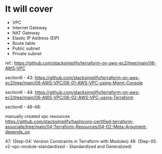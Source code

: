 
# It will cover
- VPC
- Internet Gateway
- NAT Gateway
- Elastic IP Address (EIP)
- Route table
- Public subnet
- Private subnet

ref.:
https://github.com/stacksimplify/terraform-on-aws-ec2/tree/main/06-AWS-VPC

section6 - 43:
https://github.com/stacksimplify/terraform-on-aws-ec2/tree/main/06-AWS-VPC/06-01-AWS-VPC-using-Mgmt-Console

section6 - 44:
https://github.com/stacksimplify/terraform-on-aws-ec2/tree/main/06-AWS-VPC/06-02-AWS-VPC-using-Terraform

section6 - 46-48:

manually created vpc resources
https://github.com/stacksimplify/hashicorp-certified-terraform-associate/tree/main/04-Terraform-Resources/04-02-Meta-Argument-depends_on

47: (Step-04: Version Constraints in Terraform with Modules)
48: (Step-05: v2-vpc-module-standardized - Standardized and Generalized)



